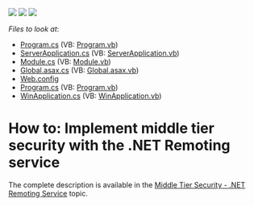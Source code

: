 <!-- default badges list -->
![](https://img.shields.io/endpoint?url=https://codecentral.devexpress.com/api/v1/VersionRange/128591530/13.1.4%2B)
[![](https://img.shields.io/badge/Open_in_DevExpress_Support_Center-FF7200?style=flat-square&logo=DevExpress&logoColor=white)](https://supportcenter.devexpress.com/ticket/details/E4035)
[![](https://img.shields.io/badge/📖_How_to_use_DevExpress_Examples-e9f6fc?style=flat-square)](https://docs.devexpress.com/GeneralInformation/403183)
<!-- default badges end -->
<!-- default file list -->
*Files to look at*:

* [Program.cs](./CS/ConsoleApplicationServer/Program.cs) (VB: [Program.vb](./VB/ConsoleApplicationServer/Program.vb))
* [ServerApplication.cs](./CS/ConsoleApplicationServer/ServerApplication.cs) (VB: [ServerApplication.vb](./VB/ConsoleApplicationServer/ServerApplication.vb))
* [Module.cs](./CS/SecuritySystemExample.Module/Module.cs) (VB: [Module.vb](./VB/SecuritySystemExample.Module/Module.vb))
* [Global.asax.cs](./CS/SecuritySystemExample.Web/Global.asax.cs) (VB: [Global.asax.vb](./VB/SecuritySystemExample.Web/Global.asax.vb))
* [Web.config](./CS/SecuritySystemExample.Web/Web.config)
* [Program.cs](./CS/SecuritySystemExample.Win/Program.cs) (VB: [Program.vb](./VB/SecuritySystemExample.Win/Program.vb))
* [WinApplication.cs](./CS/SecuritySystemExample.Win/WinApplication.cs) (VB: [WinApplication.vb](./VB/SecuritySystemExample.Win/WinApplication.vb))
<!-- default file list end -->
# How to: Implement middle tier security with the .NET Remoting service


<p>The complete description is available in the <a href="http://documentation.devexpress.com/#xaf/CustomDocument3438"><u>Middle Tier Security - .NET Remoting Service</u></a> topic.</p><br />


<br/>


